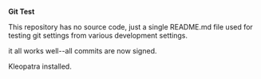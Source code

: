 **Git Test**

This repository has no source code, just a single README.md file used for testing git settings from various development settings.

it all works well--all commits are now signed.

Kleopatra installed.